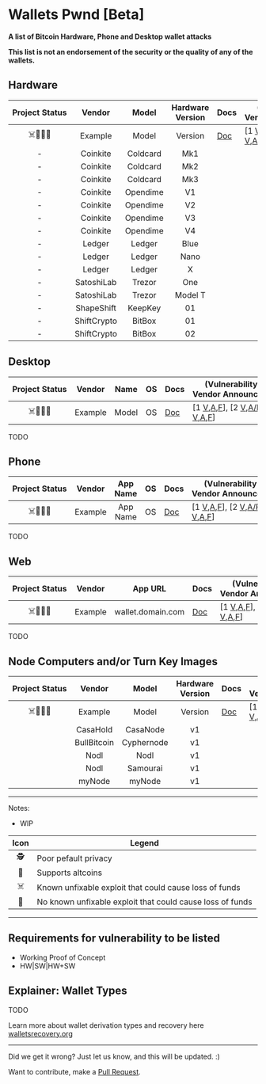 # Wallets Pwnd [Beta]


**A list of Bitcoin Hardware, Phone and Desktop wallet attacks**

**This list is not an endorsement of the security or the quality of any of the wallets.**

## Hardware

Project&nbsp;Status|Vendor|Model|Hardware Version|Docs|(Vulnerability&nbsp;Report, Vendor&nbsp;Announcement/Fix)
:---:|:---:|:---:|:---:|---|---
☠️🕵️‍💩🔵|Example|Model|Version|[Doc]()|[1 [V](),[A](),[F]()], [2 [V](),[A/F]()], [3 [V](),[A](),[F]()]
-|Coinkite|Coldcard|Mk1||
-|Coinkite|Coldcard|Mk2||
-|Coinkite|Coldcard|Mk3||
-|Coinkite|Opendime|V1||
-|Coinkite|Opendime|V2||
-|Coinkite|Opendime|V3||
-|Coinkite|Opendime|V4||
-|Ledger|Ledger|Blue||
-|Ledger|Ledger|Nano||
-|Ledger|Ledger|X||
-|SatoshiLab|Trezor|One||
-|SatoshiLab|Trezor|Model T||
-|ShapeShift|KeepKey|01||
-|ShiftCrypto|BitBox|01||
-|ShiftCrypto|BitBox|02||



## Desktop
Project&nbsp;Status|Vendor|Name|OS|Docs|(Vulnerability&nbsp;Report, Vendor&nbsp;Announcement/Fix)
:---:|:---:|:---:|:---:|---|---
☠️🕵️‍💩🔵|Example|Model|OS|[Doc]()|[1 [V](),[A](),[F]()], [2 [V](),[A/F]()], [3 [V](),[A](),[F]()]
TODO

## Phone
Project&nbsp;Status|Vendor|App Name|OS|Docs|(Vulnerability&nbsp;Report, Vendor&nbsp;Announcement/Fix)
:---:|:---:|:---:|:---:|---|---
☠️🕵️‍💩🔵|Example|App Name|OS|[Doc]()|[1 [V](),[A](),[F]()], [2 [V](),[A/F]()], [3 [V](),[A](),[F]()]
TODO

## Web
Project&nbsp;Status|Vendor|App URL|Docs|(Vulnerability&nbsp;Report, Vendor&nbsp;Announcement/Fix)
:---:|:---:|:---:|:---|---
☠️🕵️‍💩🔵|Example|wallet.domain.com|[Doc]()|[1 [V](),[A](),[F]()], [2 [V](),[A/F]()], [3 [V](),[A](),[F]()]
TODO

## Node Computers and/or Turn Key Images

Project&nbsp;Status|Vendor|Model|Hardware Version|Docs|(Vulnerability&nbsp;Report, Vendor&nbsp;Announcement/Fix)
:---:|:---:|:---:|:---:|---|---
☠️🕵️‍💩🔵|Example|Model|Version|[Doc]()|[1 [V](),[A](),[F]()], [2 [V](),[A/F]()], [3 [V](),[A](),[F]()]
||CasaHold|CasaNode|v1||
||BullBitcoin|Cyphernode|v1||
||Nodl|Nodl|v1||
||Nodl|Samourai|v1||
||myNode|myNode|v1||



---

Notes:
- WIP

Icon|Legend
:---:|---
🕵️‍|Poor pefault privacy
💩|Supports altcoins
☠️|Known unfixable exploit that could cause loss of funds
🔵|No known unfixable exploit that could cause loss of funds

---

## Requirements for vulnerability to be listed

- Working Proof of Concept
- HW|SW|HW+SW

## Explainer: Wallet Types

TODO

Learn more about wallet derivation types and recovery here [walletsrecovery.org](http://walletsrecovery.org)

---


Did we get it wrong? Just let us know, and this will be updated. :)

Want to contribute, make a [Pull Request](https://github.com/nvk/wallets-recovery/pulls).
